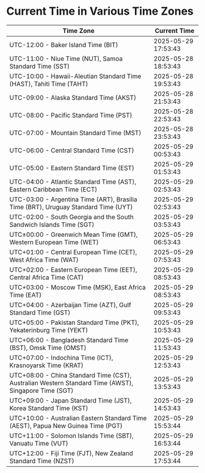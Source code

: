 # Current Time in Various Time Zones

| Time Zone | Current Time |
|-----------|--------------|
| UTC-12:00 - Baker Island Time (BIT) | 2025-05-29 17:53:43 |
| UTC-11:00 - Niue Time (NUT), Samoa Standard Time (SST) | 2025-05-28 18:53:43 |
| UTC-10:00 - Hawaii-Aleutian Standard Time (HAST), Tahiti Time (TAHT) | 2025-05-28 19:53:43 |
| UTC-09:00 - Alaska Standard Time (AKST) | 2025-05-28 21:53:43 |
| UTC-08:00 - Pacific Standard Time (PST) | 2025-05-28 22:53:43 |
| UTC-07:00 - Mountain Standard Time (MST) | 2025-05-28 23:53:43 |
| UTC-06:00 - Central Standard Time (CST) | 2025-05-29 00:53:43 |
| UTC-05:00 - Eastern Standard Time (EST) | 2025-05-29 01:53:43 |
| UTC-04:00 - Atlantic Standard Time (AST), Eastern Caribbean Time (ECT) | 2025-05-29 02:53:43 |
| UTC-03:00 - Argentina Time (ART), Brasília Time (BRT), Uruguay Standard Time (UYT) | 2025-05-29 02:53:43 |
| UTC-02:00 - South Georgia and the South Sandwich Islands Time (SGT) | 2025-05-29 03:53:43 |
| UTC±00:00 - Greenwich Mean Time (GMT), Western European Time (WET) | 2025-05-29 06:53:43 |
| UTC+01:00 - Central European Time (CET), West Africa Time (WAT) | 2025-05-29 07:53:43 |
| UTC+02:00 - Eastern European Time (EET), Central Africa Time (CAT) | 2025-05-29 08:53:43 |
| UTC+03:00 - Moscow Time (MSK), East Africa Time (EAT) | 2025-05-29 08:53:43 |
| UTC+04:00 - Azerbaijan Time (AZT), Gulf Standard Time (GST) | 2025-05-29 09:53:43 |
| UTC+05:00 - Pakistan Standard Time (PKT), Yekaterinburg Time (YEKT) | 2025-05-29 10:53:43 |
| UTC+06:00 - Bangladesh Standard Time (BST), Omsk Time (OMST) | 2025-05-29 11:53:43 |
| UTC+07:00 - Indochina Time (ICT), Krasnoyarsk Time (KRAT) | 2025-05-29 12:53:43 |
| UTC+08:00 - China Standard Time (CST), Australian Western Standard Time (AWST), Singapore Time (SGT) | 2025-05-29 13:53:43 |
| UTC+09:00 - Japan Standard Time (JST), Korea Standard Time (KST) | 2025-05-29 14:53:43 |
| UTC+10:00 - Australian Eastern Standard Time (AEST), Papua New Guinea Time (PGT) | 2025-05-29 15:53:44 |
| UTC+11:00 - Solomon Islands Time (SBT), Vanuatu Time (VUT) | 2025-05-29 16:53:44 |
| UTC+12:00 - Fiji Time (FJT), New Zealand Standard Time (NZST) | 2025-05-29 17:53:44 |
